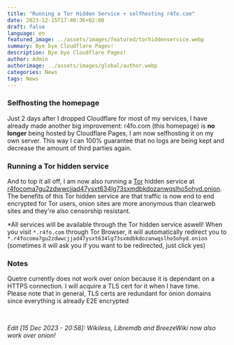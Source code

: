```yaml
---
title: "Running a Tor Hidden Service + selfhosting r4fo.com"
date: 2023-12-15T17:40:36+02:00
draft: false
language: en
featured_image: ../assets/images/featured/torhiddenservice.webp
summary: Bye bye Cloudflare Pages!
description: Bye bye Cloudflare Pages!
author: Admin
authorimage: ../assets/images/global/author.webp
categories: News
tags: News
---
```


### Selfhosting the homepage
Just 2 days after I dropped Cloudflare for most of my services, I have already made another big improvement: r4fo.com (this homepage) is **no longer** being hosted by Cloudflare Pages, I am now selfhosting it on my own server. This way I can 100% guarantee that no logs are being kept and decrease the amount of third parties again.

### Running a Tor hidden service
And to top it all off, I am now also running a [Tor](https://wikiless.r4fo.com/wiki/Tor_(network)) hidden service at [r4focoma7gu2zdwwcjjad47ysxt634lg73sxmdbkdozanwqslho5ohyd.onion](http://r4focoma7gu2zdwwcjjad47ysxt634lg73sxmdbkdozanwqslho5ohyd.onion). The benefits of this Tor hidden service are that traffic is now end to end encrypted for Tor users, onion sites are more anonymous than clearweb sites and they're also censorship resistant.

*All services will be available through the Tor hidden service aswell! When you visit ```*.r4fo.com``` through Tor Browser, it will automatically redirect you to ```*.r4focoma7gu2zdwwcjjad47ysxt634lg73sxmdbkdozanwqslho5ohyd.onion``` (sometimes it will ask you if you want to be redirected, just click yes)

### Notes
Quetre currently does not work over onion because it is dependant on a HTTPS connection. I will acquire a TLS cert for it when I have time. <br>
Please note that in general, TLS certs are redundant for onion domains since everything is already E2E encrypted

<br>

*Edit [15 Dec 2023 - 20:58]: Wikiless, Libremdb and BreezeWiki now also work over onion!*